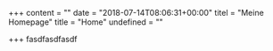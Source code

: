 +++
content = ""
date = "2018-07-14T08:06:31+00:00"
titel = "Meine Homepage"
title = "Home"
undefined = ""

+++
fasdfasdfasdf
